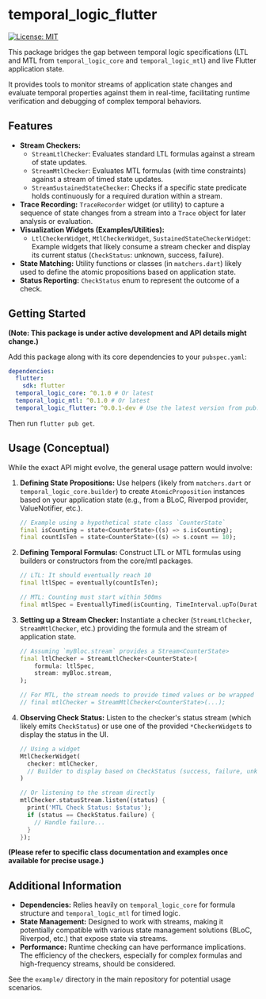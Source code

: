 # temporal_logic_flutter

[![License: MIT](https://img.shields.io/badge/License-MIT-yellow.svg)](https://opensource.org/licenses/MIT)
<!-- [![pub package](https://img.shields.io/pub/v/temporal_logic_flutter.svg)](https://pub.dev/packages/temporal_logic_flutter) -->
<!-- [![Build Status](...)](...) -->

This package bridges the gap between temporal logic specifications (LTL and MTL from `temporal_logic_core` and `temporal_logic_mtl`) and live Flutter application state.

It provides tools to monitor streams of application state changes and evaluate temporal properties against them in real-time, facilitating runtime verification and debugging of complex temporal behaviors.

## Features

*   **Stream Checkers:**
    *   `StreamLtlChecker`: Evaluates standard LTL formulas against a stream of state updates.
    *   `StreamMtlChecker`: Evaluates MTL formulas (with time constraints) against a stream of timed state updates.
    *   `StreamSustainedStateChecker`: Checks if a specific state predicate holds continuously for a required duration within a stream.
*   **Trace Recording:** `TraceRecorder` widget (or utility) to capture a sequence of state changes from a stream into a `Trace` object for later analysis or evaluation.
*   **Visualization Widgets (Examples/Utilities):**
    *   `LtlCheckerWidget`, `MtlCheckerWidget`, `SustainedStateCheckerWidget`: Example widgets that likely consume a stream checker and display its current status (`CheckStatus`: unknown, success, failure).
*   **State Matching:** Utility functions or classes (in `matchers.dart`) likely used to define the atomic propositions based on application state.
*   **Status Reporting:** `CheckStatus` enum to represent the outcome of a check.

## Getting Started

**(Note: This package is under active development and API details might change.)**

Add this package along with its core dependencies to your `pubspec.yaml`:

```yaml
dependencies:
  flutter:
    sdk: flutter
  temporal_logic_core: ^0.1.0 # Or latest
  temporal_logic_mtl: ^0.1.0 # Or latest
  temporal_logic_flutter: ^0.0.1-dev # Use the latest version from pub.dev or Git
```

Then run `flutter pub get`.

## Usage (Conceptual)

While the exact API might evolve, the general usage pattern would involve:

1.  **Defining State Propositions:** Use helpers (likely from `matchers.dart` or `temporal_logic_core.builder`) to create `AtomicProposition` instances based on your application state (e.g., from a BLoC, Riverpod provider, ValueNotifier, etc.).

    ```dart
    // Example using a hypothetical state class `CounterState`
    final isCounting = state<CounterState>((s) => s.isCounting);
    final countIsTen = state<CounterState>((s) => s.count == 10);
    ```

2.  **Defining Temporal Formulas:** Construct LTL or MTL formulas using builders or constructors from the core/mtl packages.

    ```dart
    // LTL: It should eventually reach 10
    final ltlSpec = eventually(countIsTen);

    // MTL: Counting must start within 500ms
    final mtlSpec = EventuallyTimed(isCounting, TimeInterval.upTo(Duration(milliseconds: 500)));
    ```

3.  **Setting up a Stream Checker:** Instantiate a checker (`StreamLtlChecker`, `StreamMtlChecker`, etc.) providing the formula and the stream of application state.

    ```dart
    // Assuming `myBloc.stream` provides a Stream<CounterState>
    final ltlChecker = StreamLtlChecker<CounterState>(
        formula: ltlSpec,
        stream: myBloc.stream,
    );

    // For MTL, the stream needs to provide timed values or be wrapped
    // final mtlChecker = StreamMtlChecker<CounterState>(...);
    ```

4.  **Observing Check Status:** Listen to the checker's status stream (which likely emits `CheckStatus`) or use one of the provided `*CheckerWidget`s to display the status in the UI.

    ```dart
    // Using a widget
    MtlCheckerWidget(
      checker: mtlChecker,
      // Builder to display based on CheckStatus (success, failure, unknown)
    )

    // Or listening to the stream directly
    mtlChecker.statusStream.listen((status) {
      print('MTL Check Status: $status');
      if (status == CheckStatus.failure) {
        // Handle failure...
      }
    });
    ```

**(Please refer to specific class documentation and examples once available for precise usage.)**

## Additional Information

*   **Dependencies:** Relies heavily on `temporal_logic_core` for formula structure and `temporal_logic_mtl` for timed logic.
*   **State Management:** Designed to work with streams, making it potentially compatible with various state management solutions (BLoC, Riverpod, etc.) that expose state via streams.
*   **Performance:** Runtime checking can have performance implications. The efficiency of the checkers, especially for complex formulas and high-frequency streams, should be considered.

See the `example/` directory in the main repository for potential usage scenarios. 
